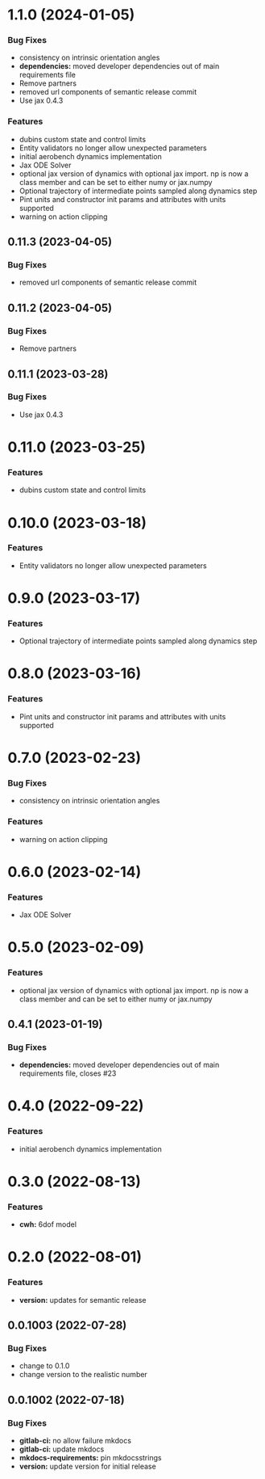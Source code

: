 # 1.1.0 (2024-01-05)


### Bug Fixes

* consistency on intrinsic orientation angles
* **dependencies:** moved developer dependencies out of main requirements file
* Remove partners
* removed url components of semantic release commit
* Use jax 0.4.3


### Features

* dubins custom state and control limits
* Entity validators no longer allow unexpected parameters
* initial aerobench dynamics implementation
* Jax ODE Solver
* optional jax version of dynamics with optional jax import. np is now a class member and can be set to either numy or jax.numpy
* Optional trajectory of intermediate points sampled along dynamics step
* Pint units and constructor init params and attributes with units supported
* warning on action clipping

## 0.11.3 (2023-04-05)


### Bug Fixes

* removed url components of semantic release commit

## 0.11.2 (2023-04-05)


### Bug Fixes

* Remove partners

## 0.11.1 (2023-03-28)


### Bug Fixes

* Use jax 0.4.3

# 0.11.0 (2023-03-25)


### Features

* dubins custom state and control limits

# 0.10.0 (2023-03-18)


### Features

* Entity validators no longer allow unexpected parameters

# 0.9.0 (2023-03-17)


### Features

* Optional trajectory of intermediate points sampled along dynamics step

# 0.8.0 (2023-03-16)


### Features

* Pint units and constructor init params and attributes with units supported

# 0.7.0 (2023-02-23)


### Bug Fixes

* consistency on intrinsic orientation angles


### Features

* warning on action clipping

# 0.6.0 (2023-02-14)


### Features

* Jax ODE Solver

# 0.5.0 (2023-02-09)


### Features

* optional jax version of dynamics with optional jax import. np is now a class member and can be set to either numy or jax.numpy

## 0.4.1 (2023-01-19)


### Bug Fixes

* **dependencies:** moved developer dependencies out of main requirements file, closes #23

# 0.4.0 (2022-09-22)


### Features

* initial aerobench dynamics implementation

# 0.3.0 (2022-08-13)


### Features

* **cwh:** 6dof model

# 0.2.0 (2022-08-01)


### Features

* **version:** updates for semantic release

## 0.0.1003 (2022-07-28)


### Bug Fixes

* change to 0.1.0
* change version to the realistic number

## 0.0.1002 (2022-07-18)


### Bug Fixes

* **gitlab-ci:** no allow failure mkdocs
* **gitlab-ci:** update mkdocs
* **mkdocs-requirements:** pin mkdocsstrings
* **version:** update version for initial release
